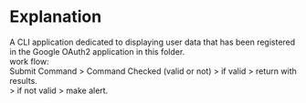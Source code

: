 # Explanation

A CLI application dedicated to displaying user data that has been registered in the Google OAuth2 application in this folder.
</br>
work flow:
</br>
Submit Command > Command Checked (valid or not) > if valid > return with results.</br>
                                                > if not valid > make alert.
